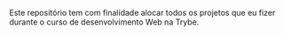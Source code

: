 Este repositório tem com finalidade alocar todos os projetos que eu fizer durante o curso de desenvolvimento Web na Trybe.